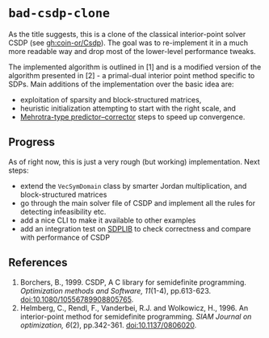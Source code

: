 # `bad-csdp-clone`

As the title suggests, this is a clone of the classical interior-point solver CSDP (see [gh:coin-or/Csdp](https://github.com/coin-or/Csdp)).
The goal was to re-implement it in a much more readable way and drop most of the lower-level performance tweaks.

The implemented algorithm is outlined in [1] and is a modified version of the algorithm presented in [2] - a primal-dual interior point method specific to SDPs.
Main additions of the implementation over the basic idea are:

- exploitation of sparsity and block-structured matrices,
- heuristic initialization attempting to start with the right scale, and
- [Mehrotra-type predictor–corrector](https://en.wikipedia.org/wiki/Mehrotra_predictor%E2%80%93corrector_method) steps to speed up convergence.

## Progress

As of right now, this is just a very rough (but working) implementation.
Next steps:

- extend the `VecSymDomain` class by smarter Jordan multiplication, and block-structured matrices
- go through the main solver file of CSDP and implement all the rules for detecting infeasibility etc.
- add a nice CLI to make it available to other examples
- add an integration test on [SDPLIB](https://github.com/vsdp/SDPLIB) to check correctness and compare with performance of CSDP

## References

1. Borchers, B., 1999. CSDP, A C library for semidefinite programming. *Optimization methods and Software, 11*(1-4), pp.613-623. [doi:10.1080/10556789908805765](https://doi.org/10.1080/10556789908805765).
2. Helmberg, C., Rendl, F., Vanderbei, R.J. and Wolkowicz, H., 1996. An interior-point method for semidefinite programming. *SIAM Journal on optimization, 6*(2), pp.342-361. [doi:10.1137/0806020](https://doi.org/10.1137/0806020).